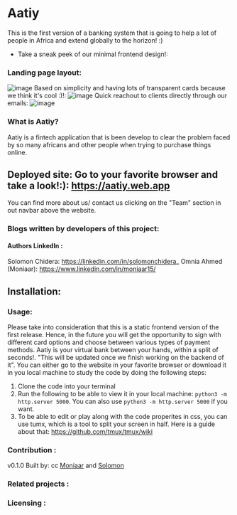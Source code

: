 # Aatiy
This is the first version of a banking system that is going to help a lot of people in Africa and extend globally to the horizon! :) 

- Take a sneak peek of our minimal frontend design!:
### Landing page layout:
  ![image](https://github.com/CodingHk/Aatiy/assets/139129370/d204ecd4-6917-4faa-b687-0b65a6d6de90)
  Based on simplicity and having lots of transparent cards because we think it's cool :)!:
![image](https://github.com/CodingHk/Aatiy/assets/139129370/10d70d7a-b795-4b85-b724-ced426fc1f49)
Quick reachout to clients directly through our emails:
![image](https://github.com/CodingHk/Aatiy/assets/139129370/2de5bfe1-89ae-4570-b855-f8f8976acf75)

### What is Aatiy?
Aatiy is a fintech application that is been develop to clear the problem faced
by so many africans and other people when trying to purchase things online. 


## Deployed site: Go to your favorite browser and take a look!:): https://aatiy.web.app

You can find more about us/ contact us clicking on the "Team" section in out navbar above the website.
### Blogs written by developers of this project:

#### Authors LinkedIn :
Solomon Chidera: https://linkedin.com/in/solomonchidera_
Omnia Ahmed (Moniaar): https://www.linkedin.com/in/moniaar15/
## Installation:


### Usage:
Please take into consideration that this is a static frontend version of the first release. Hence, in the future you will get the opportunity to sign with different card options and choose between various types of payment methods. Aatiy is your virtual bank between your hands, within a split of seconds!. "This will be updated once we finish working on the backend of it". 
You can either go to the website in your favorite browser or download it in you local machine to study the code by doing the following steps:
1. Clone the code into your terminal
2. Run the following to be able to view it in your local machine: ``` python3 -m http.server 5000 ```. You can also use ``` python3 -m http.server 5000 ``` if you want.
3. To be able to edit or play along with the code properites in css, you can use tumx, which is a tool to split your screen in half. Here is a guide about that: https://github.com/tmux/tmux/wiki

### Contribution :
v0.1.0
Built by:
cc [Moniaar](<https://github.com/Moniaar>) and
[Solomon](<https://github.com/SolomonChidera/>)
 
### Related projects :


### Licensing :
